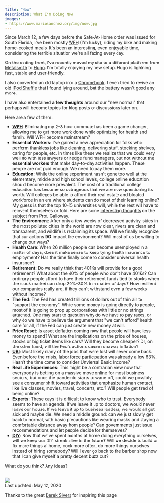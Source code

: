 ```yaml
---
Title: "Now"
description: What I'm Doing Now
images:
- https://www.mariosanchez.org/img/now.jpg
---
```


Since March 12, a few days before the Safe-At-Home order was issued for South Florida, I've been mostly <abbr title="Working From Home">WFH</abbr> (I'm lucky), riding my bike and making home-cooked meals. It's been an interesting, even enjoyable time, considering the terrible situation we're all facing every day. 

On the coding front, I've recently moved my site to a different platform: from [Metalsmith](https://metalsmith.io) to [Hugo](https://gohugo.io). I'm totally enjoying my new setup. Hugo is lightning fast, stable and user-friendly. 

I also converted an old laptop into a [Chromebook](/post/chromebook). I even tried to revive an old [iPod Shuffle](/img/ipod.jpg) that I found lying around, but the battery wasn't good any more.

I have also entertained **a few thoughts** around our "new normal" that perhaps will become topics for blog posts or discussions later on. 

Here are a few of them:

* **<abbr title="Working From Home">WFH</abbr>**: Eliminating my 2-3 hour commute has been a game changer, allowing me to get more work done while optimizing for health and family. Will WFH become mainstream?
* **Essential Workers**: I've gained a new appreciation for folks who perform thankless jobs like cleaning, delivering stuff, stocking shelves, caring for people, etc. In times like these we realize that we could very well do with less lawyers or hedge fund managers, but not without the **essential workers** that make day-to-day activities happen. These people are not paid enough. We need to pay them more.
* **Education**: While the online experiment hasn't gone too well at the elementary, middle and high school levels, college online education should become more prevalent. The cost of a traditional college education has become so outrageous that we are now questioning its worth. Will colleges be able to afford their real estate and bloated workforce in an era where students can do most of their learning online? My guess is that the top 10-15 universities will, while the rest will have to reinvent themselves or fold. Here are some [interesting thoughts](https://www.profgalloway.com/post-corona-higher-ed) on the subject from Prof. Galloway.
* **The Environment**: After only a few weeks of decreased activity, skies in the most polluted cities in the world are now clear, rivers are clean and transparent, and wildlife is reclaiming its space. Will we finally recognize that our actions **DO** impact the environment? Will most of us be willing to change our ways?
* **Health Care**: When 26 million people can become unemployed in a matter of days, does it make sense to keep tying health insurance to employment? Has the time finally come to consider universal health insurance?
* **Retirement**: Do we really think that 401Ks will provide for a good retirement? What about the 40% of people who don't have 401Ks? Can ordinary people afford to have their retirement funds tied to stocks when the stock market can drop 20%-30% in a matter of days? How resilient our companies really are, if they can't withstand even a few weeks without income?
* **The Fed**: The Fed has created trillions of dollars out of thin air to "support the economy". While some money is going directly to people, most of it is going to prop up corporations with little or no strings attached. One may start to question why do we have to pay taxes, or why do we have to believe the argument that "we can't afford" health care for all, if the Fed can just create new money at will.
* **Price Reset**: Is asset deflation coming now that people will have less money to spend? What are the implications on the price of houses, stocks or big ticket items like cars? Will they become cheaper? Or, on the other hand, will the Fed's actions cause runaway inflation?
* **<abbr title="Universal Basic Income">UBI</abbr>**: Most likely many of the jobs that were lost will never come back. Even before the crisis, [labor force participation](https://tradingeconomics.com/united-states/labor-force-participation-rate) was already a low 63%. Hasn't the time come to consider Unviersal Basic Income?
* **Real Life Experiences**: This might be a contrarian view now that everybody is betting on a massive move online for most business sectors, but once the pandemic starts to wane off, could we possibly see a consumer shift toward activities that emphasize human contact, like live classes, movies, travel, concerts, etc.? Will people get tired of being online?
* **Experts**: These days it is difficult to know who to trust. Everybody seems to have an agenda. If we leave it up to doctors, we would never leave our house. If we leave it up to business leaders, we would all get sick and maybe die. We need a middle ground: can we just slowly get back to normal, with basic precautions like wearing masks and staying a comfortable distance away from people? Can governments just issue recommendations and let people decide for themselves?
* **<abbr title="Do It Yourself">DIY</abbr>**: Now that we've spent months at home doing everything ourselves, will we keep our DIY streak alive in the future? Will we decide to build or fix more things at home, cook more often, do more things ourselves instead of hiring somebody? Will I ever go back to the barber shop now that I can give myself a pretty decent buzz cut?

What do you think? Any ideas?

<br />

<img src="/img/now.jpg" class="gallery large">

<div >Last updated: May 12, 2020</div>

Thanks to the great [Derek Sivers](http://sivers.org/nowff) for inspiring this page.
